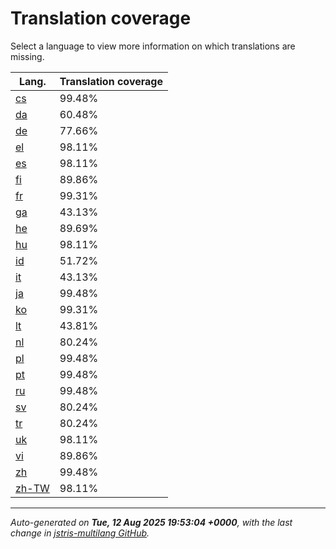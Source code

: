 <link rel="stylesheet" href="style.css">

# Translation coverage

Select a language to view more information on which translations are missing.

<table>
<thead>
    <tr>
        <th>Lang.</th>
        <th colspan="2">Translation coverage</th>
    </tr>
</thead>
<tbody>
    <tr><td><a href="cs.html">cs</a></td><td>99.48%</td><td>
        <div class="pb">
            <span class="pb-fill" style="width: 99.48%;"></span>
        </div>
    </td></tr>
    <tr><td><a href="da.html">da</a></td><td>60.48%</td><td>
        <div class="pb">
            <span class="pb-fill" style="width: 60.48%;"></span>
        </div>
    </td></tr>
    <tr><td><a href="de.html">de</a></td><td>77.66%</td><td>
        <div class="pb">
            <span class="pb-fill" style="width: 77.66%;"></span>
        </div>
    </td></tr>
    <tr><td><a href="el.html">el</a></td><td>98.11%</td><td>
        <div class="pb">
            <span class="pb-fill" style="width: 98.11%;"></span>
        </div>
    </td></tr>
    <tr><td><a href="es.html">es</a></td><td>98.11%</td><td>
        <div class="pb">
            <span class="pb-fill" style="width: 98.11%;"></span>
        </div>
    </td></tr>
    <tr><td><a href="fi.html">fi</a></td><td>89.86%</td><td>
        <div class="pb">
            <span class="pb-fill" style="width: 89.86%;"></span>
        </div>
    </td></tr>
    <tr><td><a href="fr.html">fr</a></td><td>99.31%</td><td>
        <div class="pb">
            <span class="pb-fill" style="width: 99.31%;"></span>
        </div>
    </td></tr>
    <tr><td><a href="ga.html">ga</a></td><td>43.13%</td><td>
        <div class="pb">
            <span class="pb-fill" style="width: 43.13%;"></span>
        </div>
    </td></tr>
    <tr><td><a href="he.html">he</a></td><td>89.69%</td><td>
        <div class="pb">
            <span class="pb-fill" style="width: 89.69%;"></span>
        </div>
    </td></tr>
    <tr><td><a href="hu.html">hu</a></td><td>98.11%</td><td>
        <div class="pb">
            <span class="pb-fill" style="width: 98.11%;"></span>
        </div>
    </td></tr>
    <tr><td><a href="id.html">id</a></td><td>51.72%</td><td>
        <div class="pb">
            <span class="pb-fill" style="width: 51.72%;"></span>
        </div>
    </td></tr>
    <tr><td><a href="it.html">it</a></td><td>43.13%</td><td>
        <div class="pb">
            <span class="pb-fill" style="width: 43.13%;"></span>
        </div>
    </td></tr>
    <tr><td><a href="ja.html">ja</a></td><td>99.48%</td><td>
        <div class="pb">
            <span class="pb-fill" style="width: 99.48%;"></span>
        </div>
    </td></tr>
    <tr><td><a href="ko.html">ko</a></td><td>99.31%</td><td>
        <div class="pb">
            <span class="pb-fill" style="width: 99.31%;"></span>
        </div>
    </td></tr>
    <tr><td><a href="lt.html">lt</a></td><td>43.81%</td><td>
        <div class="pb">
            <span class="pb-fill" style="width: 43.81%;"></span>
        </div>
    </td></tr>
    <tr><td><a href="nl.html">nl</a></td><td>80.24%</td><td>
        <div class="pb">
            <span class="pb-fill" style="width: 80.24%;"></span>
        </div>
    </td></tr>
    <tr><td><a href="pl.html">pl</a></td><td>99.48%</td><td>
        <div class="pb">
            <span class="pb-fill" style="width: 99.48%;"></span>
        </div>
    </td></tr>
    <tr><td><a href="pt.html">pt</a></td><td>99.48%</td><td>
        <div class="pb">
            <span class="pb-fill" style="width: 99.48%;"></span>
        </div>
    </td></tr>
    <tr><td><a href="ru.html">ru</a></td><td>99.48%</td><td>
        <div class="pb">
            <span class="pb-fill" style="width: 99.48%;"></span>
        </div>
    </td></tr>
    <tr><td><a href="sv.html">sv</a></td><td>80.24%</td><td>
        <div class="pb">
            <span class="pb-fill" style="width: 80.24%;"></span>
        </div>
    </td></tr>
    <tr><td><a href="tr.html">tr</a></td><td>80.24%</td><td>
        <div class="pb">
            <span class="pb-fill" style="width: 80.24%;"></span>
        </div>
    </td></tr>
    <tr><td><a href="uk.html">uk</a></td><td>98.11%</td><td>
        <div class="pb">
            <span class="pb-fill" style="width: 98.11%;"></span>
        </div>
    </td></tr>
    <tr><td><a href="vi.html">vi</a></td><td>89.86%</td><td>
        <div class="pb">
            <span class="pb-fill" style="width: 89.86%;"></span>
        </div>
    </td></tr>
    <tr><td><a href="zh.html">zh</a></td><td>99.48%</td><td>
        <div class="pb">
            <span class="pb-fill" style="width: 99.48%;"></span>
        </div>
    </td></tr>
    <tr><td><a href="zh-TW.html">zh-TW</a></td><td>98.11%</td><td>
        <div class="pb">
            <span class="pb-fill" style="width: 98.11%;"></span>
        </div>
    </td></tr>
</tbody></table>

-------------------

*Auto-generated on **Tue, 12 Aug 2025 19:53:04 +0000**, with the last change in [jstris-multilang GitHub](https://github.com/jezevec10/jstris-multilang/).*
